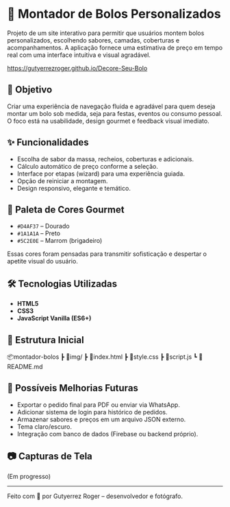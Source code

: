 # 🍰 Montador de Bolos Personalizados

Projeto de um site interativo para permitir que usuários montem bolos personalizados, escolhendo sabores, camadas, coberturas e acompanhamentos. A aplicação fornece uma estimativa de preço em tempo real com uma interface intuitiva e visual agradável.

https://gutyerrezroger.github.io/Decore-Seu-Bolo

## 🚀 Objetivo

Criar uma experiência de navegação fluida e agradável para quem deseja montar um bolo sob medida, seja para festas, eventos ou consumo pessoal. O foco está na usabilidade, design gourmet e feedback visual imediato.

## ✨ Funcionalidades

- Escolha de sabor da massa, recheios, coberturas e adicionais.
- Cálculo automático de preço conforme a seleção.
- Interface por etapas (wizard) para uma experiência guiada.
- Opção de reiniciar a montagem.
- Design responsivo, elegante e temático.

## 🎨 Paleta de Cores Gourmet

- `#D4AF37` – Dourado
- `#1A1A1A` – Preto
- `#5C2E0E` – Marrom (brigadeiro)

Essas cores foram pensadas para transmitir sofisticação e despertar o apetite visual do usuário.

## 🛠️ Tecnologias Utilizadas

- **HTML5**
- **CSS3**
- **JavaScript Vanilla (ES6+)**

## 📁 Estrutura Inicial

📦montador-bolos
┣ 📁img/
┣ 📄index.html
┣ 📄style.css
┣ 📄script.js
┗ 📄README.md


## 📌 Possíveis Melhorias Futuras

- Exportar o pedido final para PDF ou enviar via WhatsApp.
- Adicionar sistema de login para histórico de pedidos.
- Armazenar sabores e preços em um arquivo JSON externo.
- Tema claro/escuro.
- Integração com banco de dados (Firebase ou backend próprio).

## 📷 Capturas de Tela

(Em progresso)

---

Feito com 💛 por Gutyerrez Roger – desenvolvedor e fotógrafo.
